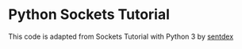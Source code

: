 # Python Sockets Tutorial
This code is adapted from Sockets Tutorial with Python 3 by [sentdex](https://www.youtube.com/channel/UCfzlCWGWYyIQ0aLC5w48gBQ)
